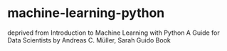 # machine-learning-python
deprived from Introduction to Machine Learning with Python A Guide for Data Scientists by Andreas C. Müller, Sarah Guido Book
